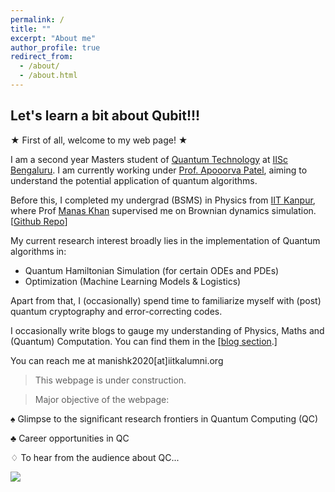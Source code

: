 ```yaml
---
permalink: /
title: ""
excerpt: "About me"
author_profile: true
redirect_from: 
  - /about/
  - /about.html
---
```


## Let's learn a bit about Qubit!!!

$\bigstar$ First of all, welcome to my web page! $\bigstar$

I am a second year Masters student of [Quantum Technology](https://iqti.iisc.ac.in/) at [IISc Bengaluru](https://iisc.ac.in/). I am currently working under [Prof. Apooorva Patel](https://chep.iisc.ac.in/Personnel/adpatel.html), aiming to understand the potential application of quantum algorithms.

Before this, I completed my undergrad (BSMS) in Physics from [IIT Kanpur](https://iitk.ac.in), where Prof [Manas Khan](https://home.iitk.ac.in/~mkhan/) supervised me on Brownian dynamics simulation.[[Github Repo](https://github.com/108mk/Random-Walk-Simulation-to-study-Anamolous-Diffusion.git)]

My current research interest broadly lies in the implementation of Quantum algorithms in:
- Quantum Hamiltonian Simulation (for certain ODEs and PDEs)
- Optimization (Machine Learning Models & Logistics)

Apart from that, I (occasionally) spend time to familiarize myself with (post) quantum cryptography and error-correcting codes.

I occasionally write blogs to gauge my understanding of Physics, Maths and (Quantum) Computation. You can find them in the [[blog section](https://108mk.github.io/blog/).]

You can reach me at manishk2020[at]iitkalumni.org
> This webpage is under construction.

> Major objective of the webpage:

$\spadesuit$ Glimpse to the significant research frontiers in Quantum Computing (QC)

$\clubsuit$ Career opportunities in QC

$\diamondsuit$ To hear from the audience about QC...

![](https://komarev.com/ghpvc/?username=108mk&style=for-the-badge)

